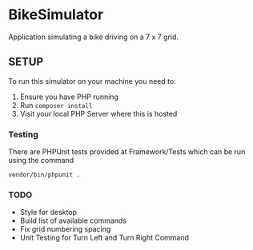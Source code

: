 # BikeSimulator
Application simulating a bike driving on a 7 x 7 grid.


## SETUP
To run this simulator on your machine you need to:
1. Ensure you have PHP running
2. Run `composer install`
3. Visit your local PHP Server where this is hosted

### Testing
There are PHPUnit tests provided at Framework/Tests which can be run using the command
```
vendor/bin/phpunit .
```

### TODO
- Style for desktop
- Build list of available commands
- Fix grid numbering spacing
- Unit Testing for Turn Left and Turn Right Command
